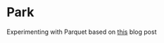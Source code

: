 # Park

Experimenting with Parquet based on [this](https://www.jeronimo.dev/java-serialization-with-avro) blog post
